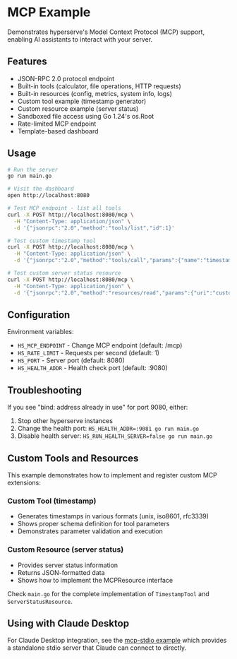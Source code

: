 # MCP Example

Demonstrates hyperserve's Model Context Protocol (MCP) support, enabling AI assistants to interact with your server.

## Features

- JSON-RPC 2.0 protocol endpoint
- Built-in tools (calculator, file operations, HTTP requests)
- Built-in resources (config, metrics, system info, logs)
- Custom tool example (timestamp generator)
- Custom resource example (server status)
- Sandboxed file access using Go 1.24's os.Root
- Rate-limited MCP endpoint
- Template-based dashboard

## Usage

```bash
# Run the server
go run main.go

# Visit the dashboard
open http://localhost:8080

# Test MCP endpoint - list all tools
curl -X POST http://localhost:8080/mcp \
  -H "Content-Type: application/json" \
  -d '{"jsonrpc":"2.0","method":"tools/list","id":1}'

# Test custom timestamp tool
curl -X POST http://localhost:8080/mcp \
  -H "Content-Type: application/json" \
  -d '{"jsonrpc":"2.0","method":"tools/call","params":{"name":"timestamp","arguments":{"format":"unix"}},"id":2}'

# Test custom server status resource
curl -X POST http://localhost:8080/mcp \
  -H "Content-Type: application/json" \
  -d '{"jsonrpc":"2.0","method":"resources/read","params":{"uri":"custom://server/status"},"id":3}'
```

## Configuration

Environment variables:
- `HS_MCP_ENDPOINT` - Change MCP endpoint (default: /mcp)
- `HS_RATE_LIMIT` - Requests per second (default: 1)
- `HS_PORT` - Server port (default: 8080)
- `HS_HEALTH_ADDR` - Health check port (default: :9080)

## Troubleshooting

If you see "bind: address already in use" for port 9080, either:
1. Stop other hyperserve instances
2. Change the health port: `HS_HEALTH_ADDR=:9081 go run main.go`
3. Disable health server: `HS_RUN_HEALTH_SERVER=false go run main.go`

## Custom Tools and Resources

This example demonstrates how to implement and register custom MCP extensions:

### Custom Tool (timestamp)
- Generates timestamps in various formats (unix, iso8601, rfc3339)
- Shows proper schema definition for tool parameters
- Demonstrates parameter validation and execution

### Custom Resource (server status)
- Provides server status information
- Returns JSON-formatted data
- Shows how to implement the MCPResource interface

Check `main.go` for the complete implementation of `TimestampTool` and `ServerStatusResource`.

## Using with Claude Desktop

For Claude Desktop integration, see the [mcp-stdio example](../mcp-stdio) which provides a standalone stdio server that Claude can connect to directly.